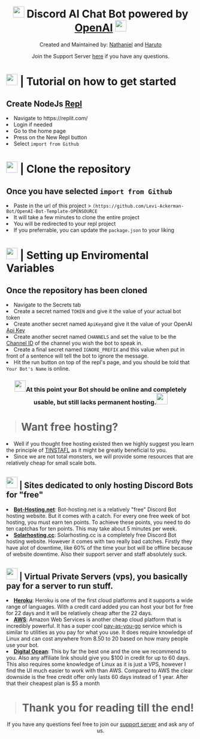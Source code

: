 <h1 align="center"><img src="https://raw.githubusercontent.com/SudhanPlayz/Discord-MusicBot/v5/assets/logo.gif" width="30px"> Discord AI Chat Bot powered by <a href="https://openai.com/">OpenAI</a> <img src="https://raw.githubusercontent.com/SudhanPlayz/Discord-MusicBot/v5/assets/logo.gif" width="30px"></h1>

<p align="center">Created and Maintained by: <a href="https://discord.com/users/829427219541393428">Nathaniel</a> and <a href="https://discord.com/users/1061411114958729287">Haruto</a></p>
<p align="center">Join the Support Server <a href="https://discord.gg/KnrQGEbS5k">here</a> if you have any questions.</p>

<h1><img src="https://media.tenor.com/b_FZg7BDYkUAAAAM/ishowspeed-goofy.gif" width="30px"> | Tutorial on how to get started</h1>
<h2>Create NodeJs <a href="https://replit.com/">Repl</a></h2>
<li>Navigate to https://replit.com/</li>
<li>Login if needed</li>
<li>Go to the home page</li>
<li>Press on the New Repl button</li>
<li>Select <code>import from Github</code><br>

<h1><img src="https://media.tenor.com/NK26j6fCOgEAAAAM/funny-dance.gif" width="30px"> | Clone the repository</h1>
<h2>Once you have selected <code>import from Github</code></h2>
<li>Paste in the url of this project > <code>(https://github.com/Levi-Ackerman-Bot/OpenAI-Bot-Template-OPENSOURCE</code></li>
<li>It will take a few minutes to clone the entire project</li>
<li>You will be redirected to your repl project</li>
<li>If you preferrable, you can update the <code>package.json</code> to your liking</li>

<h1><img src="https://i.imgflip.com/69rjso.jpg" width="30px"> | Setting up Enviromental Variables</h1>
<h2>Once the repository has been cloned</h2>
<li>Navigate to the Secrets tab</li>
<li>Create a secret named <code>TOKEN</code> and give it the value of your actual bot token</li>
<li>Create another secret named <code>ApiKey</code>and give it the value of your OpenAI <a href="https://help.openai.com/en/articles/4936850-where-do-i-find-my-openai-api-key">Api Key</a></li>
<li>Create another secret named <code>CHANNELS</code> and set the value to be the <a href="https://turbofuture.com/internet/Discord-Channel-ID">Channel ID</a> of the channel you wish the bot to speak in.</li>
<li>Create a final secret named <code>IGNORE_PREFIX</code> and this value when put in front of a sentence will tell the bot to ignore the message.</li>
<li>Hit the run button on top of the repl's page, and you should be told that <code>Your Bot's Name</code> is online.</li>

<h3 align="center"><img src="https://media1.tenor.com/m/kHcmsxlKHEAAAAAC/rock-one-eyebrow-raised-rock-staring.gif" width="30px">At this point your Bot should be online and completely usable, but still lacks permanent hosting.<img src="https://media1.tenor.com/m/kHcmsxlKHEAAAAAC/rock-one-eyebrow-raised-rock-staring.gif" width="30px"></h3>

<blockquote><h1>Want free hosting?</h1></blockquote>
<li>Well if you thought free hosting existed then we highly suggest you learn the principle of <a href="https://www.cyberdefinitions.com/definitions/TINSTAFL.html">TINSTAFL</a> as it might be greatly beneficial to you.</li>
<li>Since we are not total monsters, we will provide some resources that are relatively cheap for small scale bots.</li>

<h2><img src="https://www.icegif.com/wp-content/uploads/2023/05/icegif-741.gif" width="30px"> | Sites dedicated to <strong>only</strong> hosting Discord Bots for "free"</h2>
<li><b><a href="https://bot-hosting.net">Bot-Hosting.net</a></b>: Bot-hosting.net is a relatively "free" Discord Bot hosting website. But it comes with a catch. For every one free week of bot hosting, you must earn ten points. To achieve these points, you need to do ten captchas for ten points. This may take about 5 minutes per week.</li>
<li><b><a href="https://solarhosting.cc">Solarhosting.cc</a></b>: Solarhosting.cc is a completely free Discord Bot hosting website. However it comes with two really bad catches. Firstly they have alot of downtime, like 60% of the time your bot will be offline because of website downtime. Also their support server and staff absolutely suck.</li>

<h2><img src="https://media3.giphy.com/media/lPuW5AlR9AeWzSsIqi/200w.gif" width="30px"> | Virtual Private Servers (vps), you basically pay for a server to run stuff.</h2>
<li><b><a href="https://www.heroku.com/">Heroku</a></b>: Heroku is one of the first cloud platforms and it supports a wide range of languages. With a credit card added you can host your bot for free for 22 days and it will be relatively cheap after the 22 days.</li>
<li><b><a href="https://aws.amazon.com/">AWS</a></b>: Amazon Web Services is another cheap cloud platform that is incredibly powerful. It has a super cool <a href="https://aws.amazon.com/pricing/?aws-products-pricing.sort-by=item.additionalFields.productNameLowercase&aws-products-pricing.sort-order=asc&awsf.Free%20Tier%20Type=*all&awsf.tech-category=*all">pay-as-you-go</a> service which is similar to utilities as you pay for what you use. It does require knowledge of Linux and can cost anywhere from 8.50 to 20 based on how many people use your bot.</li>
<li><b><a href="https://www.digitalocean.com/">Digital Ocean</a></b>: This by far the best one and the one we recommend to you. Also any affiliate link should give you $100 in credit for up to 60 days. This also requires some knowledge of Linux as it is just a VPS, however I find the UI much easier to work with than AWS. Compared to AWS the clear downside is the free credit offer only lasts 60 days instead of 1 year. After that their cheapest plan is $5 a month</li>
<blockquote><h1 align="center">Thank you for reading till the end!</h1></blockquote>
<p align="center">If you have any questions feel free to join our <a href="https://discord.gg/KnrQGEbS5k">support server</a> and ask any of us.</p>

